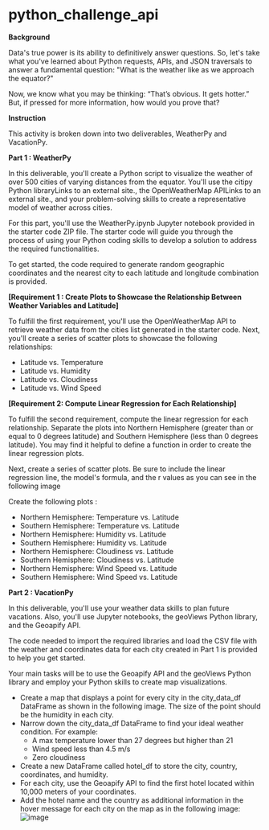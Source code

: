 # python_challenge_api

**Background**

Data's true power is its ability to definitively answer questions. So, let's take what you've learned about Python requests, APIs, and JSON traversals to answer a fundamental question: "What is the weather like as we approach the equator?"

Now, we know what you may be thinking: “That’s obvious. It gets hotter.” But, if pressed for more information, how would you prove that?


**Instruction**

This activity is broken down into two deliverables, WeatherPy and VacationPy.


**Part 1 : WeatherPy**

In this deliverable, you'll create a Python script to visualize the weather of over 500 cities of varying distances from the equator. You'll use the citipy Python libraryLinks to an external site., the OpenWeatherMap APILinks to an external site., and your problem-solving skills to create a representative model of weather across cities.

For this part, you'll use the WeatherPy.ipynb Jupyter notebook provided in the starter code ZIP file. The starter code will guide you through the process of using your Python coding skills to develop a solution to address the required functionalities.

To get started, the code required to generate random geographic coordinates and the nearest city to each latitude and longitude combination is provided.




**[Requirement 1 : Create Plots to Showcase the Relationship Between Weather Variables and Latitude]**

To fulfill the first requirement, you'll use the OpenWeatherMap API to retrieve weather data from the cities list generated in the starter code. Next, you'll create a series of scatter plots to showcase the following relationships:

* Latitude vs. Temperature
* Latitude vs. Humidity
* Latitude vs. Cloudiness
* Latitude vs. Wind Speed




**[Requirement 2: Compute Linear Regression for Each Relationship]**

To fulfill the second requirement, compute the linear regression for each relationship. Separate the plots into Northern Hemisphere (greater than or equal to 0 degrees latitude) and Southern Hemisphere (less than 0 degrees latitude). You may find it helpful to define a function in order to create the linear regression plots.

Next, create a series of scatter plots. Be sure to include the linear regression line, the model's formula, and the r values as you can see in the following image

Create the following plots : 
* Northern Hemisphere: Temperature vs. Latitude
* Southern Hemisphere: Temperature vs. Latitude
* Northern Hemisphere: Humidity vs. Latitude
* Southern Hemisphere: Humidity vs. Latitude
* Northern Hemisphere: Cloudiness vs. Latitude
* Southern Hemisphere: Cloudiness vs. Latitude
* Northern Hemisphere: Wind Speed vs. Latitude
* Southern Hemisphere: Wind Speed vs. Latitude


**Part 2 : VacationPy**

In this deliverable, you'll use your weather data skills to plan future vacations. Also, you'll use Jupyter notebooks, the geoViews Python library, and the Geoapify API.

The code needed to import the required libraries and load the CSV file with the weather and coordinates data for each city created in Part 1 is provided to help you get started.

Your main tasks will be to use the Geoapify API and the geoViews Python library and employ your Python skills to create map visualizations.

* Create a map that displays a point for every city in the city_data_df DataFrame as shown in the following image. The size of the point should be the humidity in each city.
* Narrow down the city_data_df DataFrame to find your ideal weather condition. For example:
    - A max temperature lower than 27 degrees but higher than 21
    - Wind speed less than 4.5 m/s
    - Zero cloudiness
* Create a new DataFrame called hotel_df to store the city, country, coordinates, and humidity.
* For each city, use the Geoapify API to find the first hotel located within 10,000 meters of your coordinates.
* Add the hotel name and the country as additional information in the hover message for each city on the map as in the following image:
  ![image](https://github.com/JeesuKwon/python_challenge_api/assets/157546001/54573d55-51b9-4070-a8a7-a7015b4ed2ee)


  

